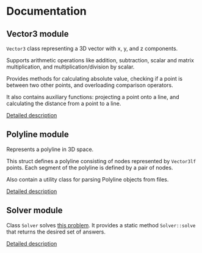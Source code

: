# Documentation

## Vector3 module

`Vector3` class representing a 3D vector with x, y, and z components.

Supports arithmetic operations like addition, subtraction, scalar and matrix multiplication, and multiplication/division by scalar.
 
Provides methods for calculating absolute value, checking if a point is between two other points, and overloading comparison operators.

It also contains auxiliary functions: projecting a point onto a line, and calculating the distance from a point to a line.

[Detailed description](./Vector3.md)

## Polyline module

Represents a polyline in 3D space.
 
This struct defines a polyline consisting of nodes represented by `Vector3lf` points.
Each segment of the polyline is defined by a pair of nodes.

Also contain a utility class for parsing Polyline objects from files.

[Detailed description](./Polyline.md)

## Solver module

Class `Solver` solves [this problem](./task.pdf). It provides a static method `Solver::solve` that returns the desired set of answers.

[Detailed description](./Solver.md)
